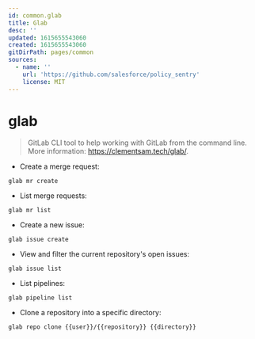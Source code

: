 ```yaml
---
id: common.glab
title: Glab
desc: ''
updated: 1615655543060
created: 1615655543060
gitDirPath: pages/common
sources:
  - name: ''
    url: 'https://github.com/salesforce/policy_sentry'
    license: MIT
---
```

# glab

> GitLab CLI tool to help working with GitLab from the command line.
> More information: <https://clementsam.tech/glab/>.

- Create a merge request:

`glab mr create`

- List merge requests:

`glab mr list`

- Create a new issue:

`glab issue create`

- View and filter the current repository's open issues:

`glab issue list`

- List pipelines:

`glab pipeline list`

- Clone a repository into a specific directory:

`glab repo clone {{user}}/{{repository}} {{directory}}`

